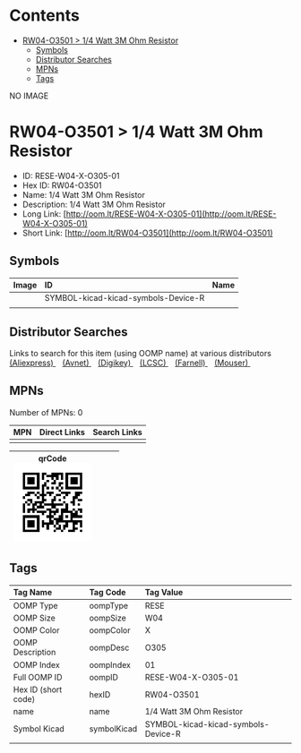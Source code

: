



Contents
========

* [RW04-O3501 > 1/4 Watt 3M Ohm Resistor](#rw04-o3501--14-watt-3m-ohm-resistor)
	* [Symbols](#symbols)
	* [Distributor Searches](#distributor-searches)
	* [MPNs](#mpns)
	* [Tags](#tags)
  
NO IMAGE  
# RW04-O3501 > 1/4 Watt 3M Ohm Resistor

- ID: RESE-W04-X-O305-01
- Hex ID: RW04-O3501
- Name: 1/4 Watt 3M Ohm Resistor
- Description: 1/4 Watt 3M Ohm Resistor
- Long Link: [http://oom.lt/RESE-W04-X-O305-01](http://oom.lt/RESE-W04-X-O305-01)
- Short Link: [http://oom.lt/RW04-O3501](http://oom.lt/RW04-O3501)

## Symbols
  

|Image|ID|Name|
| :--- | :--- | :--- |
|![]()|SYMBOL-kicad-kicad-symbols-Device-R||
||||

## Distributor Searches
  
Links to search for this item (using OOMP name) at various distributors  
[(Aliexpress) ](https://www.aliexpress.com/wholesale?SearchText=11171/4+Watt+3M+Ohm+Resistor)&nbsp;&nbsp;&nbsp;[(Avnet) ](https://www.avnet.com/shop/us/search/1/4+Watt+3M+Ohm+Resistor)&nbsp;&nbsp;&nbsp;[(Digikey) ](https://www.digikey.co.uk/en/products/result?s=1/4+Watt+3M+Ohm+Resistor)&nbsp;&nbsp;&nbsp;[(LCSC) ](https://www.lcsc.com/search?q=1/4+Watt+3M+Ohm+Resistor)&nbsp;&nbsp;&nbsp;[(Farnell) ](https://uk.farnell.com/search?st=1/4+Watt+3M+Ohm+Resistor)&nbsp;&nbsp;&nbsp;[(Mouser) ](https://www.mouser.com/c/?q=1/4+Watt+3M+Ohm+Resistor)&nbsp;&nbsp;&nbsp;
## MPNs
  
Number of MPNs: 0  

|MPN|Direct Links|Search Links|
| :--- | :--- | :--- |
||||
  

|qrCode<br>[![](https://raw.githubusercontent.com/oomlout/oomlout_OOMP_parts_V2/main/RESE/W04/X/O305/01/qrCode_140.png)](https://github.com/oomlout/oomlout_OOMP_parts_V2/tree/main/RESE/W04/X/O305/01/qrCode.png)||||
| :---: | :---: | :---: | :---: |

## Tags
  

|Tag Name|Tag Code|Tag Value|
| :--- | :--- | :--- |
|OOMP Type|oompType|RESE|
|OOMP Size|oompSize|W04|
|OOMP Color|oompColor|X|
|OOMP Description|oompDesc|O305|
|OOMP Index|oompIndex|01|
|Full OOMP ID|oompID|RESE-W04-X-O305-01|
|Hex ID (short code)|hexID|RW04-O3501|
|name|name|1/4 Watt 3M Ohm Resistor|
|Symbol Kicad|symbolKicad|SYMBOL-kicad-kicad-symbols-Device-R|
||||
